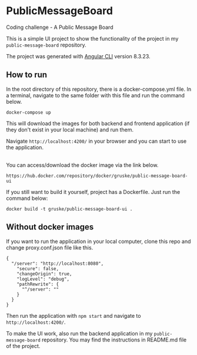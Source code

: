 # PublicMessageBoard
Coding challenge - A Public Message Board

This is a simple UI project to show the functionality of the project in my `public-message-board` repository.

The project was generated with [Angular CLI](https://github.com/angular/angular-cli) version 8.3.23.

## How to run

In the root directory of this repository, there is a docker-compose.yml file. In a terminal, navigate to the same folder with this file and run the command below.

````docker-compose up````

This will download the images for both backend and frontend application (if they don't exist in your local machine) and run them. 

Navigate ``http://localhost:4200/`` in your browser and you can start to use the application.

<br/>
You can access/download the docker image via the link below.

``https://hub.docker.com/repository/docker/gruske/public-message-board-ui``

If you still want to build it yourself, project has a Dockerfile. Just run the command below:

``docker build -t gruske/public-message-board-ui .``

## Without docker images

If you want to run the application in your local computer, clone this repo and change proxy.conf.json file like this.

````
{
  "/server": "http://localhost:8080",
    "secure": false,
    "changeOrigin": true,
    "logLevel": "debug",
    "pathRewrite": {
      "^/server": ""
    }
  }
}
````

Then run the application with `npm start` and navigate to `http://localhost:4200/`.

To make the UI work, also run the backend application in my `public-message-board` repository. You may find the instructions in README.md file of the project.
